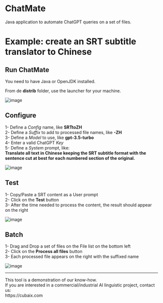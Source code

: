 # ChatMate
Java application to automate ChatGPT queries on a set of files.

# Example: create an SRT subtitle translator to Chinese

## Run ChatMate

You need to have Java or OpenJDK installed.

From de **distrib** folder, use the launcher for your machine.

![image](https://github.com/EtienneAb3d/ChatMate/assets/25932245/63c6e353-21bd-401e-b02f-bd0c104d737e)


## Configure

1- Define a *Config* name, like **SRTtoZH**<br/>
2- Define a *Suffix* to add to processed file names, like **-ZH**<br/>
3- Define a *Model* to use, like **gpt-3.5-turbo**<br/>
4- Enter a valid ChatGPT *Key*<br/>
5- Define a *System* prompt, like:<br/>
**Translate all text in Chinese keeping the SRT subtitle format with the sentence cut at best for each numbered section of the original.**

![image](https://github.com/EtienneAb3d/ChatMate/assets/25932245/47c35a2e-86c6-40bc-87f8-c95c86768f42)


## Test

1- Copy/Paste a SRT content as a User prompt<br/>
2- Click on the **Test** button<br/>
3- After the time needed to process the content, the result should appear on the right<br/>

![image](https://github.com/EtienneAb3d/ChatMate/assets/25932245/e08ceda1-579c-4c17-9f07-78d6fe08e950)


## Batch

1- Drag and Drop a set of files on the File list on the bottom left<br/>
2- Click on the **Process all files** button<br/>
3- Each processed file appears on the right with the suffixed name<br/>

![image](https://github.com/EtienneAb3d/ChatMate/assets/25932245/2de97b7c-4691-4e3b-b663-2e2fd4126519)

<hr>
This tool is a demonstration of our know-how.<br/>
If you are interested in a commercial/industrial AI linguistic project, contact us:<br/>
https://cubaix.com
